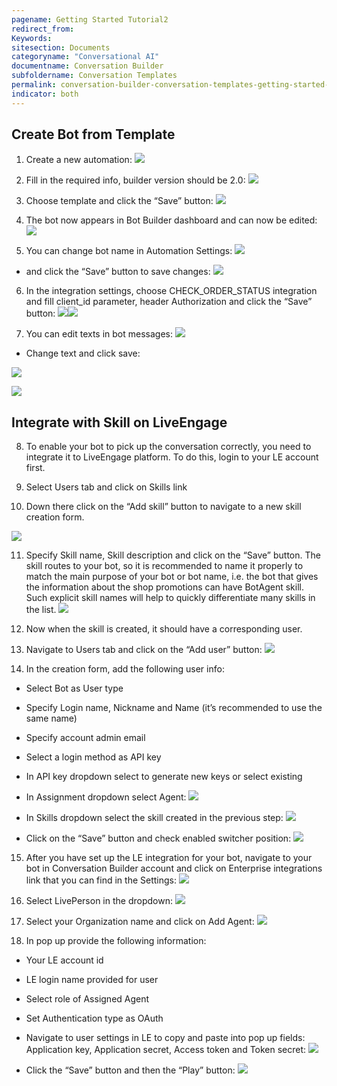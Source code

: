 ```yaml
---
pagename: Getting Started Tutorial2
redirect_from:
Keywords:
sitesection: Documents
categoryname: "Conversational AI"
documentname: Conversation Builder
subfoldername: Conversation Templates
permalink: conversation-builder-conversation-templates-getting-started-tutorial2.html
indicator: both
---
```


## Create Bot from Template

1. Create a new automation: ![](image_1.png)

2. Fill in the required info, builder version should be 2.0: ![](image_2.png)

3. Choose template and click the “Save” button: ![](image_3.png)

4. The bot now appears in Bot Builder dashboard and can now be edited: ![](image_4.png)

5. You can change bot name in Automation Settings: ![](image_5.png)

- and click the “Save” button to save changes: ![](image_6.png)

6. In the integration settings, choose CHECK_ORDER_STATUS integration and fill client_id parameter, header Authorization and click the “Save” button: ![](image_7.png)![](image_8.png)

7. You can edit texts in bot messages: ![](image_9.png)

* Change text and click save:

![](image_10.png)

![](image_11.png)

## Integrate with Skill on LiveEngage

8. To enable your bot to pick up the conversation correctly, you need to integrate it to LiveEngage platform. To do this, login to your LE account first.

9. Select Users tab and click on Skills link

10. Down there click on the “Add skill” button to navigate to a new skill creation form.

![](image_12.png)

11. Specify Skill name, Skill description and click on the “Save” button. The skill routes to your bot, so it is recommended to name it properly to match the main purpose of your bot or bot name, i.e. the bot that gives the information about the shop promotions can have BotAgent skill. Such explicit skill names will help to quickly differentiate many skills in the list. ![](image_13.png)

12. Now when the skill is created, it should have a corresponding user.

13. Navigate to Users tab and click on the “Add user” button: ![](image_14.png)

14. In the creation form, add the following user info:

* Select Bot as User type

* Specify Login name, Nickname and Name (it’s recommended to use the same name)

* Specify account admin email

* Select a login method as API key

* In API key dropdown select to generate new keys or select existing

* In Assignment dropdown select Agent: ![](image_15.png)

* In Skills dropdown select the skill created in the previous step: ![](image_16.png) 

- Click on the “Save” button and check enabled switcher position: ![](image_17.png)

15. After you have set up the LE integration for your bot, navigate to your bot in Conversation Builder account and click on Enterprise integrations link that you can find in the Settings: ![](image_18.png)

16. Select LivePerson in the dropdown: ![](image_19.png)

17. Select your Organization name and click on Add Agent: ![](image_20.png)

18. In pop up provide the following  information:

* Your LE account id

* LE login name provided for user

* Select role of Assigned Agent

* Set Authentication type as OAuth

* Navigate to user settings in LE to copy and paste into pop up fields: Application key, Application secret, Access token and Token secret: ![](image_21.png)

* Click the “Save” button and then the “Play” button: ![](image_22.png)
